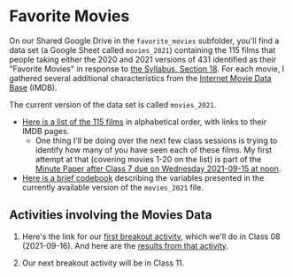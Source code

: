 # Favorite Movies

On our Shared Google Drive in the `favorite_movies` subfolder, you'll find a data set (a Google Sheet called `movies_2021`) containing the 115 films that people taking either the 2020 and 2021 versions of 431 identified as their "Favorite Movies" in response to [the Syllabus, Section 18](https://thomaselove.github.io/431-2021-syllabus/movies.html). For each movie, I gathered several additional characteristics from the [Internet Movie Data Base](https://www.imdb.com/) (IMDB).

The current version of the data set is called `movies_2021`.

- [Here is a list of the 115 films](https://github.com/THOMASELOVE/431-2021/blob/main/classes/movies/movies_list.md) in alphabetical order, with links to their IMDB pages.
    - One thing I'll be doing over the next few class sessions is trying to identify how many of you have seen each of these films. My first attempt at that (covering movies 1-20 on the list) is part of the [Minute Paper after Class 7 due on Wednesday 2021-09-15 at noon](https://bit.ly/431-2021-minute-07).
- [Here is a brief codebook](https://github.com/THOMASELOVE/431-2021/blob/main/classes/movies/movies_codebook.md) describing the variables presented in the currently available version of the `movies_2021` file.

## Activities involving the Movies Data

1. Here's the link for our [first breakout activity](breakout1.md), which we'll do in Class 08 (2021-09-16). And here are the [results from that activity](https://github.com/THOMASELOVE/431-2021/blob/main/classes/movies/results1.md).

2. Our next breakout activity will be in Class 11.
